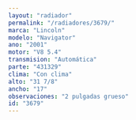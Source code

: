 ```yaml
---
layout: "radiador"
permalink: "/radiadores/3679/"
marca: "Lincoln"
modelo: "Navigator"
ano: "2001"
motor: "V8 5.4"
transmision: "Automática"
parte: "431329"
clima: "Con clima"
alto: "31 7/8"
ancho: "17"
observaciones: "2 pulgadas grueso"
id: "3679"
---
```


